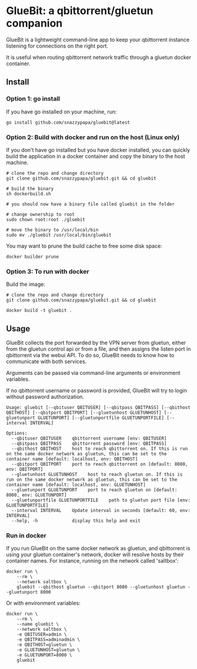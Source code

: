 # GlueBit: a qbittorrent/gluetun companion
GlueBit is a lightweight command-line app to keep your qbittorrent instance listening for connections on the right port.

It is useful when routing qbittorrent network traffic through a gluetun docker container.

## Install
### Option 1: go install
If you have go installed on your machine, run:
```
go install github.com/snazzypapa/gluebit@latest
```
### Option 2: Build with docker and run on the host (Linux only)
If you don't have go installed but you have docker installed, you can quickly build the application in a docker container and copy the binary to the host machine.

```
# clone the repo and change directory
git clone github.com/snazzypapa/gluebit.git && cd gluebit

# build the binary
sh dockerbuild.sh

# you should now have a binary file called gluebit in the folder

# change ownership to root 
sudo chown root:root ./gluebit

# move the binary to /usr/local/bin
sudo mv ./gluebit /usr/local/bin/gluebit
```
You may want to prune the build cache to free some disk space:
```
docker builder prune
```

### Option 3: To run with docker

Build the image:
```
# clone the repo and change directory
git clone github.com/snazzypapa/gluebit.git && cd gluebit

docker build -t gluebit .
```

## Usage
GlueBit collects the port forwarded by the VPN server from gluetun, either from the gluetun control api or from a file, and then assigns the listen port in qbittorrent via the webui API. To do so, GlueBit needs to know how to communicate with both services.

Arguments can be passed via command-line arguments or environment variables.

If no qbittorrent username or password is provided, GlueBit will try to login without password authorization.

```
Usage: gluebit [--qbituser QBITUSER] [--qbitpass QBITPASS] [--qbithost QBITHOST] [--qbitport QBITPORT] [--gluetunhost GLUETUNHOST] [--gluetunport GLUETUNPORT] [--gluetunportfile GLUETUNPORTFILE] [--interval INTERVAL]

Options:
  --qbituser QBITUSER    qbittorrent username [env: QBITUSER]
  --qbitpass QBITPASS    qbittorrent password [env: QBITPASS]
  --qbithost QBITHOST    host to reach qbittorrent on. If this is run on the same docker network as gluetun, this can be set to the container name [default: localhost, env: QBITHOST]
  --qbitport QBITPORT    port to reach qbittorrent on [default: 8080, env: QBITPORT]
  --gluetunhost GLUETUNHOST    host to reach gluetun on. If this is run on the same docker network as gluetun, this can be set to the container name [default: localhost, env: GLUETUNHOST]
  --gluetunport GLUETUNPORT    port to reach gluetun on [default: 8000, env: GLUETUNPORT]
  --gluetunportfile GLUETUNPORTFILE    path to gluetun port file [env: GLUETUNPORTFILE]
  --interval INTERVAL    Update interval in seconds [default: 60, env: INTERVAL]
  --help, -h             display this help and exit
```

### Run in docker
If you run GlueBit on the same docker network as gluetun, and qbittorrent is using your gluetun container's network, docker will resolve hosts by their container names. For instance, running on the network called 'saltbox':
```
docker run \
    --rm \
    --network saltbox \
    gluebit --qbithost gluetun --qbitport 8080 --gluetunhost gluetun --gluetunport 8000
```
Or with environment variables:
```
docker run \
    --rm \
    --name gluebit \
    --network saltbox \
    -e QBITUSER=admin \
    -e QBITPASS=adminadmin \
    -e QBITHOST=gluetun \
    -e GLUETUNHOST=gluetun \
    -e GLUETUNPORT=8000 \
    gluebit
```



